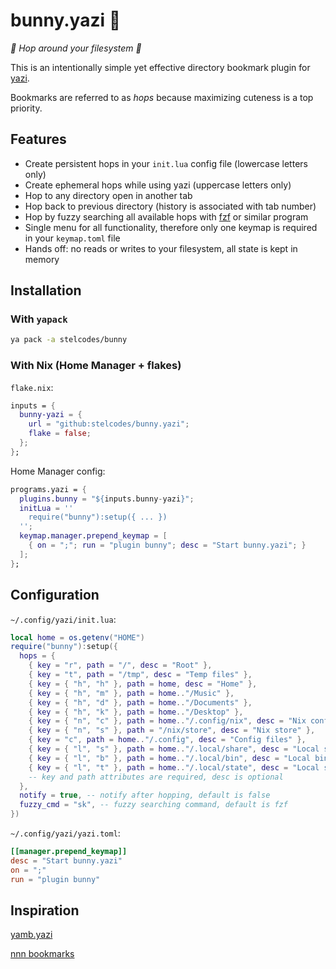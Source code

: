 # bunny.yazi 🐰

*🩷 Hop around your filesystem 🩷*

This is an intentionally simple yet effective directory bookmark plugin for [yazi](https://github.com/sxyazi/yazi).

Bookmarks are referred to as *hops* because maximizing cuteness is a top priority.

## Features

- Create persistent hops in your `init.lua` config file (lowercase letters only)
- Create ephemeral hops while using yazi (uppercase letters only)
- Hop to any directory open in another tab
- Hop back to previous directory (history is associated with tab number)
- Hop by fuzzy searching all available hops with [fzf](https://github.com/junegunn/fzf) or similar program
- Single menu for all functionality, therefore only one keymap is required in your `keymap.toml` file
- Hands off: no reads or writes to your filesystem, all state is kept in memory

<!-- <img src="https://i.imgur.com/3a47LI8.png" alt="bunny.yazi menu"/> -->

## Installation

### With `yapack`

```sh
ya pack -a stelcodes/bunny
```

### With Nix (Home Manager + flakes)

`flake.nix`:
```nix
inputs = {
  bunny-yazi = {
    url = "github:stelcodes/bunny.yazi";
    flake = false;
  };
};
```

Home Manager config:
```nix
programs.yazi = {
  plugins.bunny = "${inputs.bunny-yazi}";
  initLua = ''
    require("bunny"):setup({ ... })
  '';
  keymap.manager.prepend_keymap = [
    { on = ";"; run = "plugin bunny"; desc = "Start bunny.yazi"; }
  ];
};
```

## Configuration
`~/.config/yazi/init.lua`:
```lua
local home = os.getenv("HOME")
require("bunny"):setup({
  hops = {
    { key = "r", path = "/", desc = "Root" },
    { key = "t", path = "/tmp", desc = "Temp files" },
    { key = { "h", "h" }, path = home, desc = "Home" },
    { key = { "h", "m" }, path = home.."/Music" },
    { key = { "h", "d" }, path = home.."/Documents" },
    { key = { "h", "k" }, path = home.."/Desktop" },
    { key = { "n", "c" }, path = home.."/.config/nix", desc = "Nix config" },
    { key = { "n", "s" }, path = "/nix/store", desc = "Nix store" },
    { key = "c", path = home.."/.config", desc = "Config files" },
    { key = { "l", "s" }, path = home.."/.local/share", desc = "Local share" },
    { key = { "l", "b" }, path = home.."/.local/bin", desc = "Local bin" },
    { key = { "l", "t" }, path = home.."/.local/state", desc = "Local state" },
    -- key and path attributes are required, desc is optional
  },
  notify = true, -- notify after hopping, default is false
  fuzzy_cmd = "sk", -- fuzzy searching command, default is fzf
})
```

`~/.config/yazi/yazi.toml`:
```toml
[[manager.prepend_keymap]]
desc = "Start bunny.yazi"
on = ";"
run = "plugin bunny"
```

## Inspiration

[yamb.yazi](https://github.com/h-hg/yamb.yazi)

[nnn bookmarks](https://github.com/jarun/nnn/wiki/Basic-use-cases#add-bookmarks)
